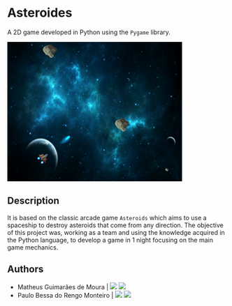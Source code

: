 # Asteroides
A 2D game developed in Python using the `Pygame` library. 
<p align="left">
  <img src="photo/photo_1.png" width="400" title="game_photo">
</p>

## Description

It is based on the classic arcade game `Asteroids` which aims to use a spaceship to destroy asteroids that come from any direction. 
The objective of this project was, working as a team and using the knowledge acquired in the Python language, to develop a game in 1 night focusing on the main game mechanics.

## Authors
<ul>
  <li>
    <span> Matheus Guimarães de Moura | </span>
    <a href="https://www.linkedin.com/in/matheusgm/"><img src="https://img.shields.io/badge/LinkedIn-0077B5?style=for-the-badge&logo=linkedin&logoColor=white"></a>
    <a href="https://github.com/matheusgm"><img src="https://img.shields.io/badge/GitHub-100000?style=for-the-badge&logo=github&logoColor=white"></a>
  </li>
  <li>
    <span> Paulo Bessa do Rengo Monteiro | </span>
    <a href="https://www.linkedin.com/in/paulo-bessa-do-rego-monteiro-249135220/"><img src="https://img.shields.io/badge/LinkedIn-0077B5?style=for-the-badge&logo=linkedin&logoColor=white"></a>
    <a href="https://github.com/Paulo-Bessa"><img src="https://img.shields.io/badge/GitHub-100000?style=for-the-badge&logo=github&logoColor=white"></a>
  </li>
</ul>
  


